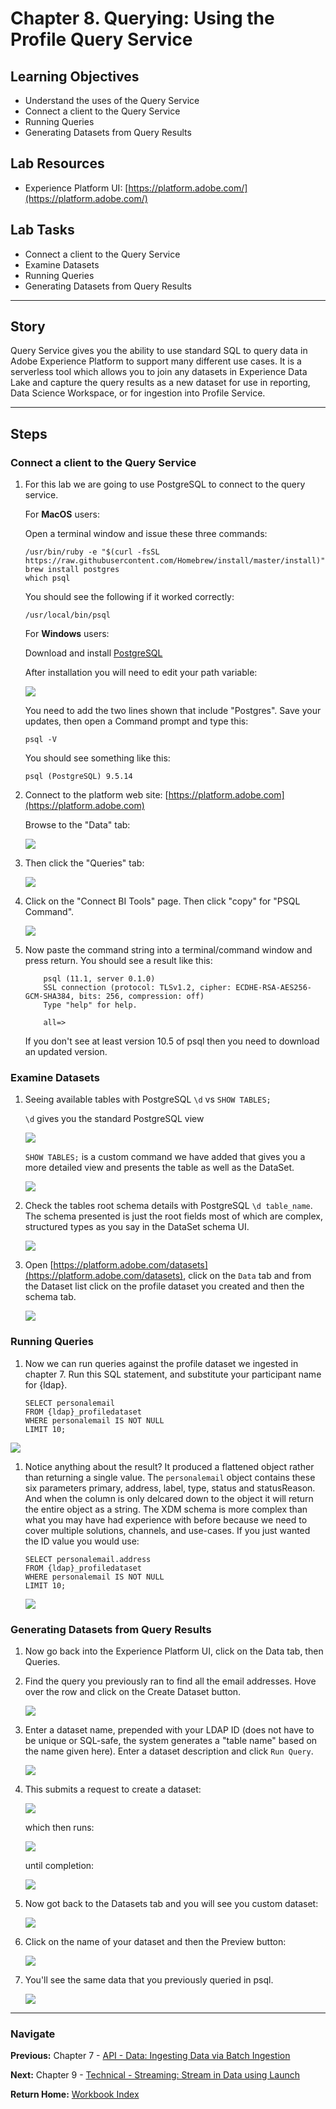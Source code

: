 # Chapter 8. Querying: Using the Profile Query Service

## Learning Objectives

- Understand the uses of the Query Service
- Connect a client to the Query Service
- Running Queries
- Generating Datasets from Query Results

## Lab Resources

- Experience Platform UI: [https://platform.adobe.com/](https://platform.adobe.com/)

## Lab Tasks

- Connect a client to the Query Service
- Examine Datasets
- Running Queries
- Generating Datasets from Query Results

---

## Story

Query Service gives you the ability to use standard SQL to query data in Adobe Experience Platform to support many different use cases. It is a serverless tool which allows you to join any datasets in Experience Data Lake and capture the query results as a new dataset for use in reporting, Data Science Workspace, or for ingestion into Profile Service.

---

## Steps

### Connect a client to the Query Service

1.  For this lab we are going to use PostgreSQL to connect to the query service.

    For **MacOS** users:

    Open a terminal window and issue these three commands:

        /usr/bin/ruby -e "$(curl -fsSL https://raw.githubusercontent.com/Homebrew/install/master/install)"
        brew install postgres
        which psql

    You should see the following if it worked correctly:

        /usr/local/bin/psql

    For **Windows** users:

    Download and install [PostgreSQL](https://www.postgresql.org/download/windows/)

    After installation you will need to edit your path variable:

    ![](../images/chapter-8/path.png)

    You need to add the two lines shown that include "Postgres". Save your updates, then open a Command prompt and type this:

        psql -V

    You should see something like this:

        psql (PostgreSQL) 9.5.14

1.  Connect to the platform web site: [https://platform.adobe.com](https://platform.adobe.com)

    Browse to the "Data" tab:

    ![](../images/chapter-8/data.png)

1.  Then click the "Queries" tab:

    ![](../images/chapter-8/queries.png)

1.  Click on the "Connect BI Tools" page. Then click "copy" for "PSQL Command".

    ![](../images/chapter-8/psqlcopy.png)

1.  Now paste the command string into a terminal/command window and press return. You should see a result like this:

            psql (11.1, server 0.1.0)
            SSL connection (protocol: TLSv1.2, cipher: ECDHE-RSA-AES256-GCM-SHA384, bits: 256, compression: off)
            Type "help" for help.

            all=>

    If you don't see at least version 10.5 of psql then you need to download an updated version.

### Examine Datasets

1. Seeing available tables with PostgreSQL `\d` vs `SHOW TABLES;`

   `\d` gives you the standard PostgreSQL view

   ![](../images/chapter-8/d.png)

   `SHOW TABLES;` is a custom command we have added that gives you a more detailed view and presents the table as well as the DataSet.

   ![](../images/chapter-8/show-tables.png)

1. Check the tables root schema details with PostgreSQL `\d table_name`. The schema presented is just the root fields most of which are complex, structured types as you say in the DataSet schema UI.

   ![](../images/chapter-8/show-schema.png)

1. Open [https://platform.adobe.com/datasets](https://platform.adobe.com/datasets), click on the `Data` tab and from the Dataset list click on the profile dataset you created and then the schema tab.

   ![](../images/chapter-8/ui-schema.png)

### Running Queries

1.  Now we can run queries against the profile dataset we ingested in chapter 7. Run this SQL statement, and substitute your participant name for {ldap}.

        SELECT personalemail
        FROM {ldap}_profiledataset
        WHERE personalemail IS NOT NULL
        LIMIT 10;

![](../images/chapter-8/query-email.png)

1.  Notice anything about the result? It produced a flattened object rather than returning a single value. The `personalemail` object contains these six parameters primary, address, label, type, status and statusReason. And when the column is only delcared down to the object it will return the entire object as a string. The XDM schema is more complex than what you may have had experience with before because we need to cover multiple solutions, channels, and use-cases. If you just wanted the ID value you would use:

        SELECT personalemail.address
        FROM {ldap}_profiledataset
        WHERE personalemail IS NOT NULL
        LIMIT 10;

    ![](../images/chapter-8/query-email-address.png)

### Generating Datasets from Query Results

1. Now go back into the Experience Platform UI, click on the Data tab, then Queries.
1. Find the query you previously ran to find all the email addresses. Hove over the row and click on the Create Dataset button.

   ![](../images/chapter-8/create-dataset.png)

1. Enter a dataset name, prepended with your LDAP ID (does not have to be unique or SQL-safe, the system generates a "table name" based on the name given here). Enter a dataset description and click `Run Query`.

   ![](../images/chapter-8/create-dataset-dialog.png)

1. This submits a request to create a dataset:

   ![](../images/chapter-8/query-running.png)

   which then runs:

   ![](../images/chapter-8/query-running-progress.png)

   until completion:

   ![](../images/chapter-8/query-running-complete.png)

1. Now got back to the Datasets tab and you will see you custom dataset:

   ![](../images/chapter-8/datasets.png)

1. Click on the name of your dataset and then the Preview button:

   ![](../images/chapter-8/custom-dataset.png)

1. You'll see the same data that you previously queried in psql.

   ![](../images/chapter-8/custom-dataset-info.png)

---

### Navigate

**Previous:** Chapter 7 - [API - Data: Ingesting Data via Batch Ingestion](chapter-7.md)

**Next:** Chapter 9 - [Technical - Streaming: Stream in Data using Launch](chapter-9.md)

**Return Home:** [Workbook Index](../README.md)